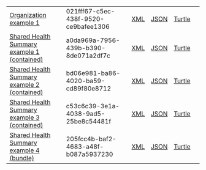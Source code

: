 <table class="list" width="100%">
             <tr>
                <td><a href="Organization-021fff67-c5ec-438f-9520-ce9bafee1306.html">Organization example 1</a></td>
                <td>021fff67-c5ec-438f-9520-ce9bafee1306</td>
                <td><a href="Organization-021fff67-c5ec-438f-9520-ce9bafee1306.xml.html">XML</a></td>
                <td><a href="Organization-021fff67-c5ec-438f-9520-ce9bafee1306.json.html">JSON</a></td>
                <td><a href="Organization-021fff67-c5ec-438f-9520-ce9bafee1306.ttl.html">Turtle</a></td>
                <td></td>
            </tr>
            <tr>
                <td><a href="Composition-a0da969a-7956-439b-b390-8de071a2df7c.html">Shared Health Summary example 1 (contained)</a></td>
                <td>a0da969a-7956-439b-b390-8de071a2df7c</td>
                <td><a href="Composition-a0da969a-7956-439b-b390-8de071a2df7c.xml.html">XML</a></td>
                <td><a href="Composition-a0da969a-7956-439b-b390-8de071a2df7c.json.html">JSON</a></td>
                <td><a href="Composition-a0da969a-7956-439b-b390-8de071a2df7c.ttl.html">Turtle</a></td>
                <td></td>
            </tr>
            <tr>
                <td><a href="Composition-bd06e981-ba86-4020-ba59-cd89f80e8712.html">Shared Health Summary example 2 (contained)</a></td>
                <td>bd06e981-ba86-4020-ba59-cd89f80e8712</td>
                <td><a href="Composition-bd06e981-ba86-4020-ba59-cd89f80e8712.xml.html">XML</a></td>
                <td><a href="Composition-bd06e981-ba86-4020-ba59-cd89f80e8712.json.html">JSON</a></td>
                <td><a href="Composition-bd06e981-ba86-4020-ba59-cd89f80e8712.ttl.html">Turtle</a></td>
                <td></td>
            </tr>
            <tr>
                <td><a href="Composition-c53c6c39-3e1a-4038-9ad5-25be8c54481f.html">Shared Health Summary example 3 (contained)</a></td>
                <td>c53c6c39-3e1a-4038-9ad5-25be8c54481f</td>
                <td><a href="Composition-c53c6c39-3e1a-4038-9ad5-25be8c54481f.xml.html">XML</a></td>
                <td><a href="Composition-c53c6c39-3e1a-4038-9ad5-25be8c54481f.json.html">JSON</a></td>
                <td><a href="Composition-c53c6c39-3e1a-4038-9ad5-25be8c54481f.ttl.html">Turtle</a></td>
                <td></td>
            </tr>
            <tr>
                <td><a href="Bundle-205fcc4b-baf2-4683-a48f-b087a5937230.html">Shared Health Summary example 4 (bundle)</a></td>
                <td>205fcc4b-baf2-4683-a48f-b087a5937230</td>
                <td><a href="Bundle-205fcc4b-baf2-4683-a48f-b087a5937230.xml.html">XML</a></td>
                <td><a href="Bundle-205fcc4b-baf2-4683-a48f-b087a5937230.json.html">JSON</a></td>
                <td><a href="Bundle-205fcc4b-baf2-4683-a48f-b087a5937230.ttl.html">Turtle</a></td>
                <td></td>
            </tr>
  </table>
